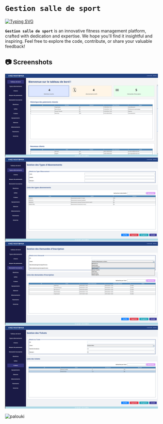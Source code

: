 # **`Gestion salle de sport`** 

[![Typing SVG](https://readme-typing-svg.demolab.com?font=Fira+Code&pause=1000&random=false&width=435&lines=Welcome+to+my+github+repo;for+GESTION+SALLE+DE+SPORT)](https://git.io/typing-svg)


**`Gestion salle de sport`** is an innovative fitness management platform, crafted with dedication and expertise. We hope you'll find it insightful and inspiring. Feel free to explore the code, contribute, or share your valuable feedback!

<summary><h2>📷 Screenshots</h2></summary>

<img src="https://github.com/PALOUKI/gestion_salle_de_sport_JPA/blob/main/png/un.png" alt=""> <img src="https://github.com/PALOUKI/gestion_salle_de_sport_JPA/blob/main/png/deux.png" alt=""> <img src="https://github.com/PALOUKI/gestion_salle_de_sport_JPA/blob/main/png/trois.png" alt=""> <img src="https://github.com/PALOUKI/gestion_salle_de_sport_JPA/blob/main/png/quatre.png" alt="">  

<img src="https://komarev.com/ghpvc/?username=PALOUKI" alt="palouki"> 
